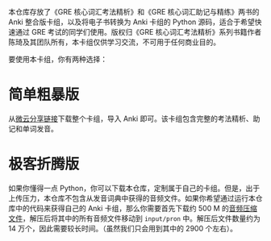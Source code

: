 本仓库存放了《GRE 核心词汇考法精析》和《GRE 核心词汇助记与精练》两书的 Anki 整合版卡组，以及将电子书转换为 Anki 卡组的 Python 源码，适合于希望快速通过 GRE 考试的同学们使用。版权归《GRE 核心词汇考法精析》系列书籍作者陈琦及其团队所有，本卡组仅供学习交流，不可用于任何商业目的。

要使用本卡组，你有两种选择：

# 简单粗暴版

从[微云分享链接](https://share.weiyun.com/5iSh6jY)下载整个卡组，导入 Anki 即可。该卡组包含完整的考法精析、助记和单词发音。

# 极客折腾版

如果你懂得一点 Python，你可以下载本仓库，定制属于自己的卡组。但是，出于上传压力，本仓库不包含从发音词典中获得的音频文件。如果你希望通过运行本仓库中的代码来获得自己的 Anki 卡组，那么你需要首先下载约 500 M 的[音频压缩文件](https://share.weiyun.com/5otF24v)，解压后将其中的所有音频文件移动到 `input/pron` 中。解压后文件数量约为 14 万个，因此需要较长时间。（虽然我们只会用到其中的 2900 个左右）。